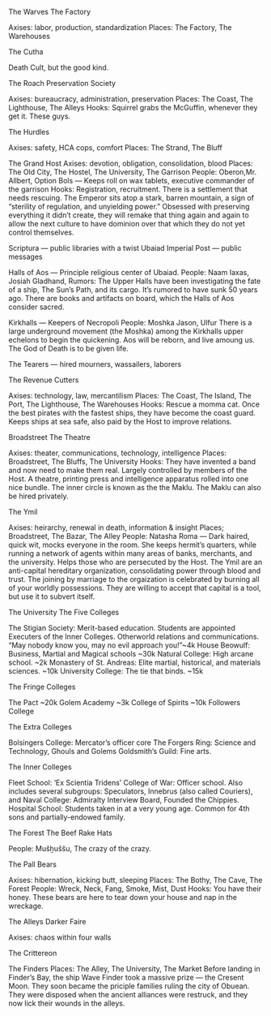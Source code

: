 The Warves
The Factory

Axises: labor, production, standardization
Places: The Factory, The Warehouses

The Cutha

Death Cult, but the good kind.

The Roach Preservation Society

Axises: bureaucracy, administration, preservation
Places: The Coast, The Lighthouse, The Alleys
Hooks: Squirrel grabs the McGuffin, whenever they get it.
These guys.

The Hurdles

Axises: safety, HCA cops, comfort
Places: The Strand, The Bluff

The Grand Host
Axises: devotion, obligation, consolidation, blood
Places: The Old City, The Hostel, The University, The Garrison
People: Oberon,Mr. Allbert,
Option Bols — Keeps roll on wax tablets, executive commander of the garrison
Hooks: Registration, recruitment. There is a settlement that needs rescuing.
The Emperor sits atop a stark, barren mountain, a sign of “sterility of regulation, and unyielding power.” Obsessed with preserving everything it didn’t create, they will remake that thing again and again to allow the next culture to have dominion over that which they do not yet control themselves.

Scriptura — public libraries with a twist
Ubaiad Imperial Post — public messages


Halls of Aos — Principle religious center of Ubaiad.
People: Naam Iaxas, Josiah Gladhand,
Rumors: The Upper Halls have been investigating the fate of a ship, The Sun’s Path, and its cargo. It’s rumored to have sunk 50 years ago. There are books and artifacts on board, which the Halls of Aos consider sacred.

Kirkhalls — Keepers of Necropoli
People: Moshka Jason, Ulfur
There is a large underground movement (the Moshka) among the Kirkhalls upper echelons to begin the quickening. Aos will be reborn, and live amoung us. The God of Death is to be given life.

The Tearers — hired mourners, wassailers, laborers

The Revenue Cutters

Axises: technology, law, mercantilism
Places: The Coast, The Island, The Port, The Lighthouse, The Warehouses
Hooks: Rescue a momma cat.
Once the best pirates with the fastest ships, they have become the coast guard. Keeps ships at sea safe, also paid by the Host to improve relations.

Broadstreet
The Theatre

Axises: theater, communications, technology, intelligence
Places: Broadstreet, The Bluffs, The University
Hooks: They have invented a band and now need to make them real.
Largely controlled by members of the Host. A theatre, printing press and intelligence apparatus rolled into one nice bundle. The inner circle is known as the the Maklu. The Maklu can also be hired privately.

The Ymil

Axises: heirarchy, renewal in death, information & insight
Places; Broadstreet, The Bazar, The Alley
People:
Natasha Roma — Dark haired, quick wit, mocks everyone in the room. She keeps hermit’s quarters, while running a network of agents within many areas of banks, merchants, and the university. Helps those who are persecuted by the Host.
The Ymil are an anti-capital hereditary organization, consolidating power through blood and trust. The joining by marriage to the orgaization is celebrated by burning all of your worldly possessions. They are willing to accept that capital is a tool, but use it to subvert itself.

The University
The Five Colleges

The Stigian Society: Merit-based education. Students are appointed Executers of the Inner Colleges. Otherworld relations and communications. “May nobody know you, may no evil approach you!”~4k
House Beowulf: Business, Martial and Magical schools ~30k
Natural College: High arcane school. ~2k
Monastery of St. Andreas: Elite martial, historical, and materials sciences. ~10k
University College: The tie that binds. ~15k

The Fringe Colleges

The Pact ~20k
Golem Academy ~3k
College of Spirits ~10k
Followers College

The Extra Colleges

Bolsingers College: Mercator’s officer core
The Forgers Ring: Science and Technology, Ghouls and Golems
Goldsmith’s Guild: Fine arts.

The Inner Colleges

Fleet School: ‘Ex Scientia Tridens’
College of War: Officer school. Also includes several subgroups: Speculators, Innebrus (also called Couriers), and
Naval College: Admiralty Interview Board, Founded the Chippies.
Hospital School: Students taken in at a very young age. Common for 4th sons and partially-endowed family.

The Forest
The Beef Rake Hats

People: Mušḫuššu,
The crazy of the crazy.

The Pall Bears

Axises: hibernation, kicking butt, sleeping
Places: The Bothy, The Cave, The Forest
People: Wreck, Neck, Fang, Smoke, Mist, Dust
Hooks: You have their honey.
These bears are here to tear down your house and nap in the wreckage.

The Alleys
Darker Faire

Axises: chaos within four walls

The Crittereon

The Finders
Places: The Alley, The University, The Market
Before landing in Finder’s Bay, the ship Wave Finder took a massive prize — the Cresent Moon. They soon became the priciple families ruling the city of Obuean. They were disposed when the ancient alliances were restruck, and they now lick their wounds in the alleys.